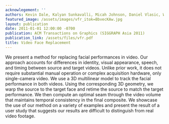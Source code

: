 ```yaml
---
acknowlegement: ''
authors: Kevin Dale, Kalyan Sunkavalli, Micah Johnson, Daniel Vlasic, Wojciech Matusik, Hanspeter Pfister
featured_image: /assets/images/vfr_itok=BbvecKAw.jpg
layout: publication
date: 2011-01-01 12:00:00 -0700
publication: ACM Transactions on Graphics (SIGGRAPH Asia 2011)
publication_link: /assets/files/vfr.pdf
title: Video Face Replacement
---
```


We present a method for replacing facial performances in video. Our approach accounts for differences in identity, visual appearance, speech, and timing between source and target videos. Unlike prior work, it does not require substantial manual operation or complex acquisition hardware, only single-camera video. We use a 3D multilinear model to track the facial performance in both videos. Using the corresponding 3D geometry, we warp the source to the target face and retime the source to match the target performance. We then compute an optimal seam through the video volume that maintains temporal consistency in the final composite. We showcase the use of our method on a variety of examples and present the result of a user study that suggests our results are difficult to distinguish from real video footage.